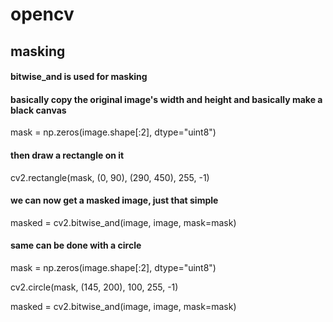 # opencv

## masking

#### bitwise_and is used for masking

#### basically copy the original image's width and height and basically make a black canvas
mask = np.zeros(image.shape[:2], dtype="uint8")
#### then draw a rectangle on it
cv2.rectangle(mask, (0, 90), (290, 450), 255, -1)

#### we can now get a masked image, just that simple
masked = cv2.bitwise_and(image, image, mask=mask)

#### same can be done with a circle
mask = np.zeros(image.shape[:2], dtype="uint8")

cv2.circle(mask, (145, 200), 100, 255, -1)

masked = cv2.bitwise_and(image, image, mask=mask)
